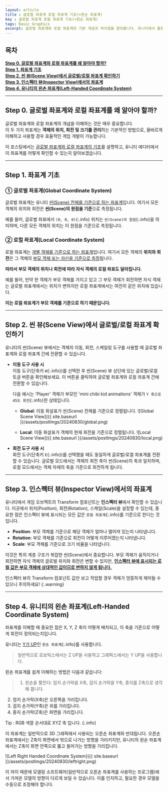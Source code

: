```yaml
---
layout: article 
title : 글로벌 좌표계 로컬 좌표계 기초(+왼손 좌표계) 
key : 글로벌 좌표계 로컬 좌표계 기초(+왼손 좌표계) 
tags: Basic Graphics 
excerpt: 글로벌 좌표계와 로컬 좌표계의 기본 개념과 차이점을 알아봅니다. 유니티에서 활용되는 왼손 좌표계도 알아봅니다.
---
```


## 목차
**[Step 0. 글로벌 좌표계와 로컬 좌표계를 왜 알아야 할까?](#step-0-글로벌-좌표계와-로컬-좌표계를-왜-알아야-할까)**<br/>
**[Step 1. 좌표계 기초](#step-1-좌표계-기초)**<br/>
**[Step 2. 씬 뷰(Scene View)에서 글로벌/로컬 좌표계 확인하기](#step-2-씬-뷰scene-view에서-글로벌로컬-좌표계-확인하기)**<br/>
**[Step 3. 인스펙터 뷰(Inspector View)에서의 좌표계](#step-3-인스펙터-뷰inspector-view에서의-좌표계)**<br/>
**[Step 4. 유니티의 왼손 좌표계(Left-Handed Coordinate System)](#step-4-유니티의-왼손-좌표계left-handed-coordinate-system)**<br/>

---
## Step 0. 글로벌 좌표계와 로컬 좌표계를 왜 알아야 할까?
글로벌 좌표계와 로컬 좌표계의 개념을 이해하는 것은 매우 중요합니다.     
이 두 가지 좌표계는 **객체의 위치, 회전 및 크기를 관리**하는 기본적인 방법으로, 올바르게 이해하고 사용할 경우 효율적인 게임 개발이 가능합니다. 

이 포스팅에서는 <u>글로벌 좌표계와 로컬 좌표계의 기초</u>를 설명하고, 유니티 에디터에서 이 좌표계를 어떻게 확인할 수 있는지 알아보겠습니다.

---
## Step 1. 좌표계 기초

### ① 글로벌 좌표계(Global Coordinate System)
글로벌 좌표계는 유니티 <u>씬(Scene) 전체를 기준으로 하는 좌표계</u>입니다. 
여기서 모든 객체의 위치와 회전은 **씬(Scene)의 원점을 기준**으로 측정됩니다. 

예를 들어, 글로벌 좌표에서 `(0, 0, 0)`{:.info} 위치는 `씬(Scene)의 원점`{:.info}을 의미하며, 다른 모든 객체의 위치는 이 원점을 기준으로 측정됩니다. 

### ② 로컬 좌표계(Local Coordinate System)
로컬 좌표계는 <u>개별 객체를 기준으로 하는 좌표계</u>입니다. 
여기서 모든 객체의 **위치와 회전**은 그 객체의 <u>부모 객체 또는 자신을 기준으로 측정</u>됩니다.        

**따라서 부모 객체의 위치나 회전에 따라 자식 객체의 로컬 좌표도 달라집니다.**

예를 들어, 만약 한 객체가 부모 객체를 가지고 있고 그 부모 객체가 회전하면 자식 객체는 글로벌 좌표계에서는 위치가 변하지만 로컬 좌표계에서는 여전히 같은 위치에 있습니다.    

**이는 로컬 좌표계가 부모 객체를 기준으로 하기 때문입니다.**

---
## Step 2. 씬 뷰(Scene View)에서 글로벌/로컬 좌표계 확인하기
유니티의 씬(Scene) 뷰에서는 객체의 이동, 회전, 스케일링 도구를 사용할 때 글로벌 좌표계와 로컬 좌표계 간에 전환할 수 있습니다. 

- **이동 도구 사용 시**  
   이동 도구(단축키 `W`{:.info})를 선택한 후 씬(Scene) 뷰 상단에 있는 글로벌/로컬 토글 버튼을 확인해보세요. 
   이 버튼을 클릭하여 글로벌 좌표계와 로컬 좌표계 간에 전환할 수 있습니다. 

   다음 예시는 'Player' 객체가 부모인 'mini chibi kid animations' 객체가 `Y 축으로 45도 회전`{:.info}한 상태입니다.
   
   - **Global**: 이동 화살표가 씬(Scene) 전체를 기준으로 정렬됩니다.
   ![Global Scene View]({{ site.baseurl }}/assets/postImgs/20240830/global.png)

   - **Local**: 이동 화살표가 객체의 현재 회전을 기준으로 정렬됩니다.
   ![Local Scene View]({{ site.baseurl }}/assets/postImgs/20240830/local.png)
   
- **회전 도구 사용 시**  
   회전 도구(단축키 `E`{:.info})를 선택했을 때도 동일하게 글로벌/로컬 좌표계를 전환할 수 있습니다. 
   글로벌 모드에서는 객체의 회전 축이 씬(Scene)의 축과 일치하며, 로컬 모드에서는 객체 자체의 축을 기준으로 회전하게 됩니다.

---
## Step 3. 인스펙터 뷰(Inspector View)에서의 좌표계
유니티에서 게임 오브젝트의 Transform 컴포넌트는 **인스펙터 뷰**에서 확인할 수 있습니다. 
이곳에서 위치(Position), 회전(Rotation), 스케일(Scale)을 설정할 수 있는데, 중요한 점은 인스펙터 뷰에 표시되는 모든 값은 `로컬 좌표계`{:.info}를 기준으로 한다는 것입니다. 

- **Position**: 부모 객체를 기준으로 해당 객체가 얼마나 떨어져 있는지 나타냅니다.
- **Rotation**: 부모 객체를 기준으로 회전이 어떻게 이루어졌는지 나타냅니다.
- **Scale**: 부모 객체를 기준으로 크기 비율을 나타냅니다.

이것은 특히 계층 구조가 복잡한 씬(Scene)에서 중요합니다. 
부모 객체가 움직이거나 회전하면 자식 객체의 글로벌 위치와 회전은 변할 수 있지만, **<u>인스펙터 뷰에 표시되는 로컬 값은 부모 객체에 상대적인 값이므로 변하지 않게 됩니다.</u>**

인스펙터 뷰의 Transform 컴포넌트 값만 보고 작업할 경우 객체가 엉뚱하게 제어될 수 있으니 주의하세요!
{:.warning}

---
## Step 4. 유니티의 왼손 좌표계(Left-Handed Coordinate System) 
좌표계를 이해할 때 중요한 점은 X, Y, Z 축이 어떻게 배치되고, 이 축을 기준으로 어떻게 회전이 정의되는지입니다.

유니티는 <u>Y가 UP</u>인 `왼손 좌표계`{:.info}를 사용합니다. 

> 일반적으로 로보틱스에서는 Z UP을 사용하고 그래픽스에서는 Y UP을 사용합니다.

왼손 좌표계를 쉽게 이해하는 방법은 다음과 같습니다:

> 1. 왼손을 펼친다: 엄지 손가락을 X축, 검지 손가락을 Y축, 중지를 Z축으로 생각해 봅니다.
2. 엄지 손가락(X축)은 오른쪽을 가리킵니다.
3. 검지 손가락(Y축)은 위를 가리킵니다.
4. 중지 손가락(Z축)은 화면을 가리킵니다.     

Tip : RGB 색깔 순서대로 XYZ 축 입니다.
{:.info}

이 좌표계는 일반적으로 3D 그래픽에서 사용되는 오른손 좌표계와 반대됩니다. 
오른손 좌표계에서는 Z축이 화면에서 밖으로 나가는 방향을 가리키지만, 유니티의 왼손 좌표계에서는 Z축이 화면 안쪽으로 뚫고 들어가는 방향을 가리킵니다.

![Left Right Handed Coordinate System]({{ site.baseurl }}/assets/postImgs/20240830/leftright.png)

이 차이 때문에 모델링 소프트웨어(일반적으로 오른손 좌표계를 사용하는 프로그램)에서 가져온 모델의 방향이 다르게 보일 수 있습니다. 이를 인지하고, 필요한 경우 모델을 수동으로 조정해야 합니다.